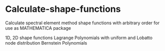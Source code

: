# Calculate-shape-functions
Calculate spectral element method shape functions with arbitrary order for use as MATHEMATICA package

1D, 2D shape functions
Lagrange Polynomials with uniform and Lobatto node distribution
Bernstein Polynomials

